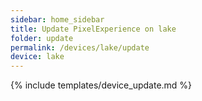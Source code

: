 ```yaml
---
sidebar: home_sidebar
title: Update PixelExperience on lake
folder: update
permalink: /devices/lake/update
device: lake
---
```

{% include templates/device_update.md %}

